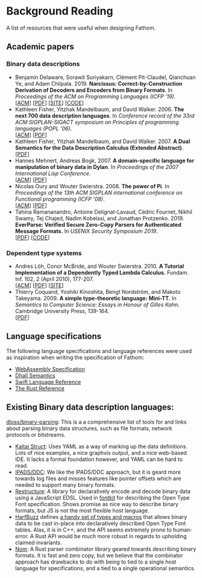 # Background Reading

A list of resources that were useful when designing Fathom.

## Academic papers

### Binary data descriptions

- Benjamin Delaware, Sorawit Suriyakarn, Clément Pit-Claudel, Qianchuan Ye, and Adam Chlipala. 2019.
  **Narcissus: Correct-by-Construction Derivation of Decoders and Encoders from Binary Formats**.
  In _Proceedings of the ACM on Programming Languages (ICFP '19)_.\
  [[ACM](https://dl.acm.org/citation.cfm?doid=3352468.3341686)]
  [[PDF](https://www.cs.purdue.edu/homes/bendy/Narcissus/narcissus.pdf)]
  [[SITE](https://www.cs.purdue.edu/homes/bendy/Narcissus/)]
  [[CODE](https://github.com/mit-plv/fiat/tree/narcissus-icfp2019)]
- Kathleen Fisher, Yitzhak Mandelbaum, and David Walker. 2006.
  **The next 700 data description languages**.
  In _Conference record of the 33rd ACM SIGPLAN-SIGACT symposium on Principles of programming languages (POPL '06)_.\
  [[ACM](https://dl.acm.org/citation.cfm?id=1111039)]
  [[PDF](https://www.cs.princeton.edu/~dpw/papers/700popl06.pdf)]
- Kathleen Fisher, Yitzhak Mandelbaum, and David Walker. 2007.
  **A Dual Semantics for the Data Description Calculus (Extended Abstract)**.\
  [[PDF](https://www.cs.princeton.edu/~dpw/papers/tfp07.pdf)]
- Hannes Mehnert, Andreas Bogk, 2007.
  **A domain-specific language for manipulation of binary data in Dylan**.
  In _Proceedings of the 2007 International Lisp Conference_.\
  [[ACM](https://dl.acm.org/citation.cfm?id=1622148)]
  [[PDF](https://github.com/dylan-lang/binary-data/blob/master/documentation/a-DSL-for-manipulation-of-binary-data.pdf)]
- Nicolas Oury and Wouter Swierstra. 2008.
  **The power of Pi**.
  In _Proceedings of the 13th ACM SIGPLAN international conference on Functional programming (ICFP '08)_.\
  [[ACM](https://dl.acm.org/citation.cfm?id=1411213)]
  [[PDF](https://cs.ru.nl/~wouters/Publications/ThePowerOfPi.pdf)]
- Tahina Ramananandro, Antoine Delignat-Lavaud, Cédric Fournet, Nikhil Swamy, Tej Chajed, Nadim Kobeissi, and Jonathan Protzenko. 2019.
  **EverParse: Verified Secure Zero-Copy Parsers for Authenticated Message Formats.**
  In _USENIX Security Symposium 2019_.\
  [[PDF](https://www.chajed.io/papers/everparse:usenix-sec2019.pdf)]
  [[CODE](https://github.com/project-everest/everparse/)]

### Dependent type systems

- Andres Löh, Conor McBride, and Wouter Swierstra. 2010.
  **A Tutorial Implementation of a Dependently Typed Lambda Calculus.**
  Fundam. Inf. 102, 2 (April 2010), 177-207.\
  [[ACM](https://dl.acm.org/citation.cfm?id=1883637)]
  [[PDF](https://www.andres-loeh.de/LambdaPi/LambdaPi.pdf)]
  [[SITE](https://www.andres-loeh.de/LambdaPi/)]
- Thierry Coquand, Yoshiki Kinoshita, Bengt Nordström, and Makoto Takeyama. 2009.
  **A simple type-theoretic language: Mini-TT.**
  In _Semantics to Computer Science: Essays in Honour of Gilles Kahn_.
  Cambridge University Press, 139-164.\
  [[PDF](http://www.cse.chalmers.se/~bengt/papers/GKminiTT.pdf)]

## Language specifications

The following language specifications and language references were used as
inspiration when writing the specification of Fathom:

- [WebAssembly Specification](https://webassembly.github.io/spec/core/index.html)
- [Dhall Semantics](https://github.com/dhall-lang/dhall-lang/tree/master/standard)
- [Swift Language Reference](https://docs.swift.org/swift-book/ReferenceManual/AboutTheLanguageReference.html)
- [The Rust Reference](https://doc.rust-lang.org/reference/index.html)

## Existing Binary data description languages:

[dloss/binary-parsing](https://github.com/dloss/binary-parsing):
This is a a comprehensive list of tools for and links about parsing binary data structures,
such as file formats, network protocols or bitstreams.

- [Kaitai Struct](http://kaitai.io):
  Uses YAML as a way of marking up the data definitions. Lots of nice examples,
  a nice graphvis output, and a nice web-based IDE. It lacks a formal foundation however,
  and YAML can be hard to read.
- [IPADS/DDC](https://www.cs.princeton.edu/~dpw/papers/700popl06.pdf):
  We like the IPADS/DDC approach, but it is geard more towards log files and misses features like pointer offsets
  which are needed to support many binary formats.
- [Restructure](https://github.com/devongovett/restructure):
  A library for declaratively encode and decode binary data using a JavaScript EDSL.
  Used in [fontkit](https://github.com/devongovett/fontkit) for describing the Open Type Font specification.
  Shows promise as nice way to describe binary formats, but JS is not the most flexible host language.
- [HarfBuzz](https://github.com/harfbuzz/harfbuzz) defines [a handy set of types and macros](https://github.com/harfbuzz/harfbuzz/blob/35218c488c3966aa6d459ec5a007a2b43208e97c/src/hb-machinery.hh)
  that allows binary data to be cast in-place into declaratively described Open Type Font tables.
  Alas, it is in C++, and the API seems extremely prone to human-error.
  A Rust API would be much more robust in regards to upholding claimed invariants.
- [Nom](https://github.com/Geal/nom):
  A Rust parser combinator library geared towards describing binary formats.
  It is fast and zero copy, but we believe that the combinator approach has drawbacks to do with
  being to tied to a single host language for specifications,
  and a tied to a single operational semantics.
